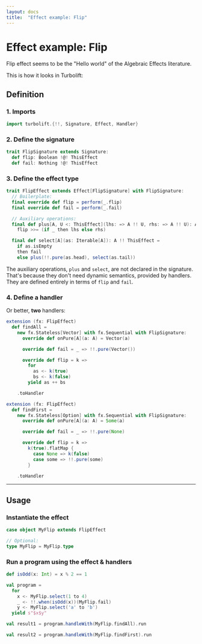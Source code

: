 ```yaml
---
layout: docs
title:  "Effect example: Flip"
---
```


# Effect example: Flip

Flip effect seems to be the "Hello world" of the Algebraic Effects literature.

This is how it looks in Turbolift:

## Definition

### 1. Imports

```scala mdoc
import turbolift.{!!, Signature, Effect, Handler}
```

### 2. Define the signature

```scala mdoc
trait FlipSignature extends Signature:
  def flip: Boolean !@! ThisEffect
  def fail: Nothing !@! ThisEffect
```

### 3. Define the effect type

```scala mdoc
trait FlipEffect extends Effect[FlipSignature] with FlipSignature: 
  // Boilerplate:
  final override def flip = perform(_.flip)
  final override def fail = perform(_.fail)

  // Auxiliary operations:
  final def plus[A, U <: ThisEffect](lhs: => A !! U, rhs: => A !! U): A !! U =
    flip >>= (if _ then lhs else rhs)

  final def select[A](as: Iterable[A]): A !! ThisEffect =
    if as.isEmpty
    then fail
    else plus(!!.pure(as.head), select(as.tail))
```

The auxiliary operations, `plus` and `select`, are not declared in the signature.
That's because they don't need dynamic semantics, provided by handlers.
They are defined entirely in terms of `flip` and `fail`.


### 4. Define a handler

Or better, **two** handlers:

```scala mdoc
extension (fx: FlipEffect)
  def findAll =
    new fx.Stateless[Vector] with fx.Sequential with FlipSignature:
      override def onPure[A](a: A) = Vector(a)

      override def fail = _ => !!.pure(Vector())

      override def flip = k =>
        for
          as <- k(true)
          bs <- k(false)
        yield as ++ bs

    .toHandler
```

```scala mdoc
extension (fx: FlipEffect)
  def findFirst =
    new fx.Stateless[Option] with fx.Sequential with FlipSignature:
      override def onPure[A](a: A) = Some(a)

      override def fail = _ => !!.pure(None)

      override def flip = k =>
        k(true).flatMap {
          case None => k(false)
          case some => !!.pure(some)
        }

    .toHandler
```

---

## Usage

### Instantiate the effect

```scala mdoc
case object MyFlip extends FlipEffect

// Optional:
type MyFlip = MyFlip.type
```

### Run a program using the effect & handlers

```scala mdoc
def isOdd(x: Int) = x % 2 == 1

val program =
  for
    x <- MyFlip.select(1 to 4)
    _ <- !!.when(isOdd(x))(MyFlip.fail)
    y <- MyFlip.select('a' to 'b')
  yield s"$x$y"

val result1 = program.handleWith(MyFlip.findAll).run

val result2 = program.handleWith(MyFlip.findFirst).run
```
